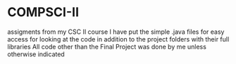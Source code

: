 # COMPSCI-II
assigments from my CSC II course
I have put the simple .java files for easy access for looking at the code in addition to the project folders with their full libraries
All code other than the Final Project was done by me unless otherwise indicated
